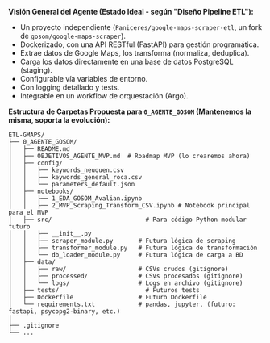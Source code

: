 **Visión General del Agente (Estado Ideal - según "Diseño Pipeline ETL"):**

* Un proyecto independiente (`Paniceres/google-maps-scraper-etl`, un fork de `gosom/google-maps-scraper`).
* Dockerizado, con una API RESTful (FastAPI) para gestión programática.
* Extrae datos de Google Maps, los transforma (normaliza, deduplica).
* Carga los datos directamente en una base de datos PostgreSQL (staging).
* Configurable vía variables de entorno.
* Con logging detallado y tests.
* Integrable en un workflow de orquestación (Argo).

**Estructura de Carpetas Propuesta para `0_AGENTE_GOSOM` (Mantenemos la misma, soporta la evolución):**

```
ETL-GMAPS/
├── 0_AGENTE_GOSOM/
│   ├── README.md
│   ├── OBJETIVOS_AGENTE_MVP.md  # Roadmap MVP (lo crearemos ahora)
│   ├── config/
│   │   ├── keywords_neuquen.csv
│   │   ├── keywords_general_roca.csv
│   │   └── parameters_default.json
│   ├── notebooks/
│   │   ├── 1_EDA_GOSOM_Avalian.ipynb
│   │   ├── 2_MVP_Scraping_Transform_CSV.ipynb # Notebook principal para el MVP
│   ├── src/                          # Para código Python modular futuro
│   │   ├── __init__.py
│   │   ├── scraper_module.py       # Futura lógica de scraping
│   │   ├── transformer_module.py   # Futura lógica de transformación
│   │   └── db_loader_module.py     # Futura lógica de carga a BD
│   ├── data/
│   │   ├── raw/                    # CSVs crudos (gitignore)
│   │   ├── processed/              # CSVs procesados (gitignore)
│   │   └── logs/                   # Logs en archivo (gitignore)
│   ├── tests/                        # Futuros tests
│   ├── Dockerfile                  # Futuro Dockerfile
│   └── requirements.txt            # pandas, jupyter, (futuro: fastapi, psycopg2-binary, etc.)
│
├── .gitignore
└── ...
```
